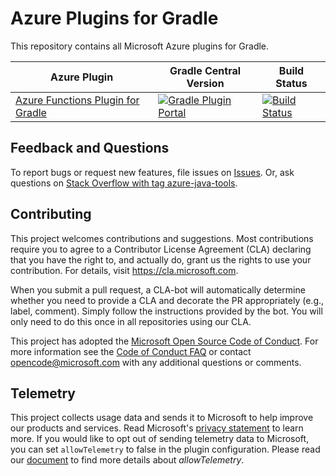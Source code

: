 # Azure Plugins for Gradle 
This repository contains all Microsoft Azure plugins for Gradle.

Azure Plugin | Gradle Central Version | Build Status
---|---|---
[Azure Functions Plugin for Gradle](./azure-functions-gradle-plugin/README.md) | [![Gradle Plugin Portal](https://img.shields.io/maven-metadata/v.svg?colorB=007ec6&label=Azure+Functions+Plugin+for+Gradle&metadataUrl=https%3A%2F%2Fplugins.gradle.org%2Fm2%2Fcom%2Fmicrosoft%2Fazure%2Fazure-functions-gradle-plugin%2Fmaven-metadata.xml)](https://plugins.gradle.org/plugin/com.microsoft.azure.azurefunctions) | [![Build Status](https://dev.azure.com/mseng/VSJava/_apis/build/status/Azure-Gradle-Plugin/VSCJava-Release-Azure-Gradle-Plugin?branchName=master)](https://dev.azure.com/mseng/VSJava/_build/latest?definitionId=9965&branchName=master)

## Feedback and Questions
To report bugs or request new features, file issues on [Issues](https://github.com/microsoft/azure-gradle-plugins/issues). Or, ask questions on [Stack Overflow with tag azure-java-tools](https://stackoverflow.com/questions/tagged/azure-java-tools).

## Contributing

This project welcomes contributions and suggestions.  Most contributions require you to agree to a
Contributor License Agreement (CLA) declaring that you have the right to, and actually do, grant us
the rights to use your contribution. For details, visit https://cla.microsoft.com.

When you submit a pull request, a CLA-bot will automatically determine whether you need to provide
a CLA and decorate the PR appropriately (e.g., label, comment). Simply follow the instructions
provided by the bot. You will only need to do this once in all repositories using our CLA.

This project has adopted the [Microsoft Open Source Code of Conduct](https://opensource.microsoft.com/codeofconduct/).
For more information see the [Code of Conduct FAQ](https://opensource.microsoft.com/codeofconduct/faq/) or
contact [opencode@microsoft.com](mailto:opencode@microsoft.com) with any additional questions or comments.

## Telemetry
This project collects usage data and sends it to Microsoft to help improve our products and services.
Read Microsoft's [privacy statement](https://privacy.microsoft.com/en-us/privacystatement) to learn more.
If you would like to opt out of sending telemetry data to Microsoft, you can set `allowTelemetry` to false in the plugin configuration.
Please read our [document](https://github.com/microsoft/azure-gradle-plugins/wiki/Configuration) to find more details about *allowTelemetry*.